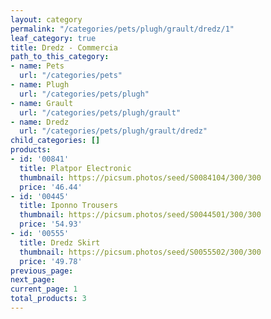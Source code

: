 ```yaml
---
layout: category
permalink: "/categories/pets/plugh/grault/dredz/1"
leaf_category: true
title: Dredz - Commercia
path_to_this_category:
- name: Pets
  url: "/categories/pets"
- name: Plugh
  url: "/categories/pets/plugh"
- name: Grault
  url: "/categories/pets/plugh/grault"
- name: Dredz
  url: "/categories/pets/plugh/grault/dredz"
child_categories: []
products:
- id: '00841'
  title: Platpor Electronic
  thumbnail: https://picsum.photos/seed/S0084104/300/300
  price: '46.44'
- id: '00445'
  title: Iponno Trousers
  thumbnail: https://picsum.photos/seed/S0044501/300/300
  price: '54.93'
- id: '00555'
  title: Dredz Skirt
  thumbnail: https://picsum.photos/seed/S0055502/300/300
  price: '49.78'
previous_page: 
next_page: 
current_page: 1
total_products: 3
---
```

